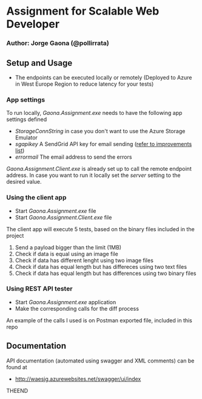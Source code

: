 # Assignment for Scalable Web Developer
### Author: Jorge Gaona (@pollirrata) 

## Setup and Usage

- The endpoints can be executed locally or remotely (Deployed to Azure in West Europe Region to reduce latency for your tests)

### App settings
To run locally, _Gaona.Assignment.exe_ needs to have the following app settings defined
- _StorageConnString_ in case you don't want to use the Azure Storage Emulator
- _sgapikey_ A SendGrid API key for email sending ([refer to improvements list](https://github.com/pollirrata/assignment/wiki/Improvements))
- _errormail_ The email address to send the errors

_Gaona.Assignment.Client.exe_ is already set up to call the remote endpoint address. In case you want to run it locally set the _server_ setting to the desired value.

### Using the client app
- Start _Gaona.Assignment.exe_ file
- Start _Gaona.Assignment.Client.exe_ file

The client app will execute 5 tests, based on the binary files included in the project

1. Send a payload bigger than the limit (1MB)
1. Check if data is equal using an image file
1. Check if data has different lenght using two image files
1. Check if data has equal length but has differeces using two text files
1. Check if data has equal length but has differences using two binary files



### Using REST API tester
- Start _Gaona.Assignment.exe_ application
- Make the corresponding calls for the diff process

An example of the calls I used is on Postman exported file, included in this repo



## Documentation
API documentation (automated using swagger and XML comments) can be found at
- http://waesjg.azurewebsites.net/swagger/ui/index


THEEND
